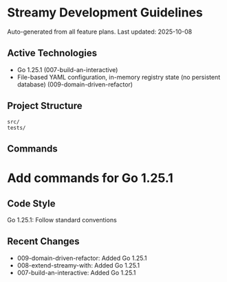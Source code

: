 # Streamy Development Guidelines

Auto-generated from all feature plans. Last updated: 2025-10-08

## Active Technologies
- Go 1.25.1 (007-build-an-interactive)
- File-based YAML configuration, in-memory registry state (no persistent database) (009-domain-driven-refactor)

## Project Structure
```
src/
tests/
```

## Commands
# Add commands for Go 1.25.1

## Code Style
Go 1.25.1: Follow standard conventions

## Recent Changes
- 009-domain-driven-refactor: Added Go 1.25.1
- 008-extend-streamy-with: Added Go 1.25.1
- 007-build-an-interactive: Added Go 1.25.1

<!-- MANUAL ADDITIONS START -->
<!-- MANUAL ADDITIONS END -->
